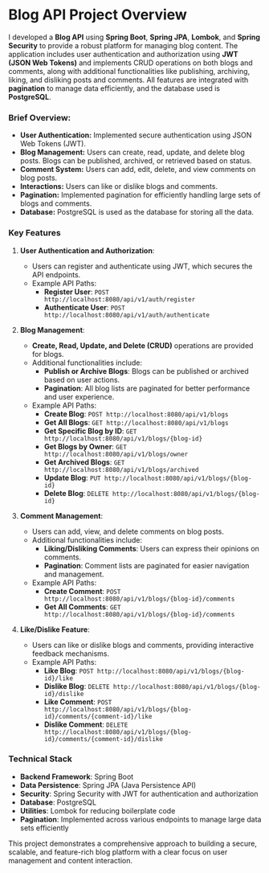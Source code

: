 # Blog API Project Overview

I developed a **Blog API** using **Spring Boot**, **Spring JPA**, **Lombok**, and **Spring Security** to provide a robust platform for managing blog content. The application includes user authentication and authorization using **JWT (JSON Web Tokens)** and implements CRUD operations on both blogs and comments, along with additional functionalities like publishing, archiving, liking, and disliking posts and comments. All features are integrated with **pagination** to manage data efficiently, and the database used is **PostgreSQL**.


### **Brief Overview:**
- **User Authentication:** Implemented secure authentication using JSON Web Tokens (JWT).
- **Blog Management:** Users can create, read, update, and delete blog posts. Blogs can be published, archived, or retrieved based on status.
- **Comment System:** Users can add, edit, delete, and view comments on blog posts.
- **Interactions:** Users can like or dislike blogs and comments.
- **Pagination:** Implemented pagination for efficiently handling large sets of blogs and comments.
- **Database:** PostgreSQL is used as the database for storing all the data.


### Key Features

1. **User Authentication and Authorization**:
   - Users can register and authenticate using JWT, which secures the API endpoints.
   - Example API Paths:
     - **Register User**: `POST http://localhost:8080/api/v1/auth/register`
     - **Authenticate User**: `POST http://localhost:8080/api/v1/auth/authenticate`

2. **Blog Management**:
   - **Create, Read, Update, and Delete (CRUD)** operations are provided for blogs.
   - Additional functionalities include:
     - **Publish or Archive Blogs**: Blogs can be published or archived based on user actions.
     - **Pagination**: All blog lists are paginated for better performance and user experience.
   - Example API Paths:
     - **Create Blog**: `POST http://localhost:8080/api/v1/blogs`
     - **Get All Blogs**: `GET http://localhost:8080/api/v1/blogs`
     - **Get Specific Blog by ID**: `GET http://localhost:8080/api/v1/blogs/{blog-id}`
     - **Get Blogs by Owner**: `GET http://localhost:8080/api/v1/blogs/owner`
     - **Get Archived Blogs**: `GET http://localhost:8080/api/v1/blogs/archived`
     - **Update Blog**: `PUT http://localhost:8080/api/v1/blogs/{blog-id}`
     - **Delete Blog**: `DELETE http://localhost:8080/api/v1/blogs/{blog-id}`

3. **Comment Management**:
   - Users can add, view, and delete comments on blog posts.
   - Additional functionalities include:
     - **Liking/Disliking Comments**: Users can express their opinions on comments.
     - **Pagination**: Comment lists are paginated for easier navigation and management.
   - Example API Paths:
     - **Create Comment**: `POST http://localhost:8080/api/v1/blogs/{blog-id}/comments`
     - **Get All Comments**: `GET http://localhost:8080/api/v1/blogs/{blog-id}/comments`

4. **Like/Dislike Feature**:
   - Users can like or dislike blogs and comments, providing interactive feedback mechanisms.
   - Example API Paths:
     - **Like Blog**: `POST http://localhost:8080/api/v1/blogs/{blog-id}/like`
     - **Dislike Blog**: `DELETE http://localhost:8080/api/v1/blogs/{blog-id}/dislike`
     - **Like Comment**: `POST http://localhost:8080/api/v1/blogs/{blog-id}/comments/{comment-id}/like`
     - **Dislike Comment**: `DELETE http://localhost:8080/api/v1/blogs/{blog-id}/comments/{comment-id}/dislike`

### Technical Stack

- **Backend Framework**: Spring Boot
- **Data Persistence**: Spring JPA (Java Persistence API)
- **Security**: Spring Security with JWT for authentication and authorization
- **Database**: PostgreSQL
- **Utilities**: Lombok for reducing boilerplate code
- **Pagination**: Implemented across various endpoints to manage large data sets efficiently

This project demonstrates a comprehensive approach to building a secure, scalable, and feature-rich blog platform with a clear focus on user management and content interaction.
